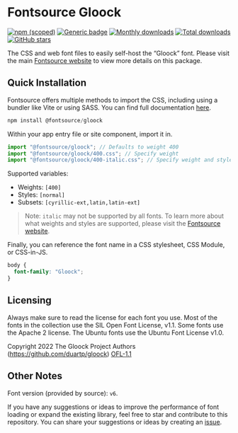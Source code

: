 # Fontsource Gloock

[![npm (scoped)](https://img.shields.io/npm/v/@fontsource/gloock?color=brightgreen)](https://www.npmjs.com/package/@fontsource/gloock) [![Generic badge](https://img.shields.io/badge/fontsource-passing-brightgreen)](https://github.com/fontsource/fontsource) [![Monthly downloads](https://badgen.net/npm/dm/@fontsource/gloock)](https://github.com/fontsource/fontsource) [![Total downloads](https://badgen.net/npm/dt/@fontsource/gloock)](https://github.com/fontsource/fontsource) [![GitHub stars](https://img.shields.io/github/stars/fontsource/fontsource.svg?style=social&label=Star)](https://github.com/fontsource/fontsource/stargazers)

The CSS and web font files to easily self-host the “Gloock” font. Please visit the main [Fontsource website](https://fontsource.org/fonts/gloock) to view more details on this package.

## Quick Installation

Fontsource offers multiple methods to import the CSS, including using a bundler like Vite or using SASS. You can find full documentation [here](https://fontsource.org/docs/getting-started/introduction).

```javascript
npm install @fontsource/gloock
```

Within your app entry file or site component, import it in.

```javascript
import "@fontsource/gloock"; // Defaults to weight 400
import "@fontsource/gloock/400.css"; // Specify weight
import "@fontsource/gloock/400-italic.css"; // Specify weight and style
```

Supported variables:
- Weights: `[400]`
- Styles: `[normal]`
- Subsets: `[cyrillic-ext,latin,latin-ext]`

> Note: `italic` may not be supported by all fonts. To learn more about what weights and styles are supported, please visit the [Fontsource website](https://fontsource.org/fonts/gloock).

Finally, you can reference the font name in a CSS stylesheet, CSS Module, or CSS-in-JS.

```css
body {
  font-family: "Gloock";
}
```

## Licensing
Always make sure to read the license for each font you use. Most of the fonts in the collection use the SIL Open Font License, v1.1. Some fonts use the Apache 2 license. The Ubuntu fonts use the Ubuntu Font License v1.0.

Copyright 2022 The Gloock Project Authors (https://github.com/duartp/gloock)
[OFL-1.1](http://scripts.sil.org/OFL)

## Other Notes
Font version (provided by source): `v6`.

If you have any suggestions or ideas to improve the performance of font loading or expand the existing library, feel free to star and contribute to this repository. You can share your suggestions or ideas by creating an [issue](https://github.com/fontsource/fontsource/issues).